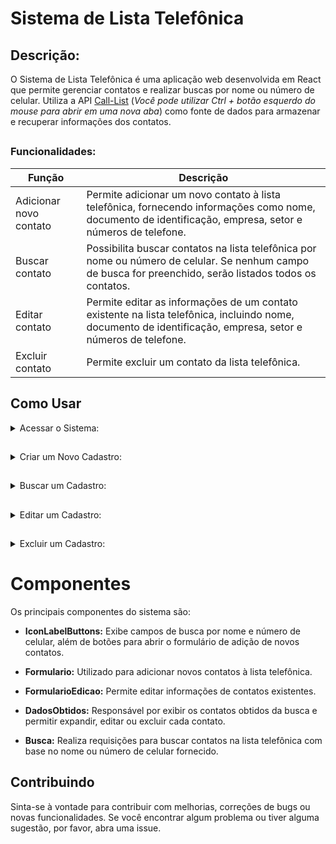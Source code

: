 # Sistema de Lista Telefônica

## Descrição:
        
O Sistema de Lista Telefônica é uma aplicação web desenvolvida em React
que permite gerenciar contatos e realizar buscas por nome ou número de celular. 
Utiliza a API [Call-List](https://github.com/MagalhaesVini/Call-List-API/blob/main/README.md)
(_Você pode utilizar Ctrl + botão esquerdo do mouse para abrir em uma nova aba_) como fonte de dados para armazenar e recuperar informações dos contatos.

##

  ### Funcionalidades:

| Função | Descrição |
| --- | --- |
| Adicionar novo contato |  Permite adicionar um novo contato à lista telefônica, fornecendo informações como nome, documento de identificação, empresa, setor e números de telefone. |
| Buscar contato | Possibilita buscar contatos na lista telefônica por nome ou número de celular. Se nenhum campo de busca for preenchido, serão listados todos os contatos. |
| Editar contato | Permite editar as informações de um contato existente na lista telefônica, incluindo nome, documento de identificação, empresa, setor e números de telefone. |
| Excluir contato | Permite excluir um contato da lista telefônica. |

##

   ## Como Usar

<details>
        
  <summary>Acessar o Sistema:</summary>
  
  ### Acesse o sistema através do link fornecido após a implantação no Vercel
  
  https://lista-telefonica-ruddy.vercel.app/
  (_Você pode utilizar Ctrl + botão esquerdo do mouse para abrir em uma nova aba_)
  
</details>

##

<details>
<summary>Criar um Novo Cadastro:</summary>

### Siga os passos para criar um novo cadastro

1. Na página inicial, clique no botão "Adicionar" para abrir o formulário de adição de novo contato.
   ![Captura de tela 2024-02-29 112932](https://github.com/MagalhaesVini/Lista-Telefonica/assets/105064550/c13520ca-4ae6-49c2-940e-2397df4d384e)

2. Preencha todos os campos obrigatórios, como nome e número de celular.
   ![Captura de tela 2024-02-29 114159](https://github.com/MagalhaesVini/Lista-Telefonica/assets/105064550/fb59a202-d429-485a-9112-d9de35ca2e2e)

3. Clique em "Enviar" para salvar o novo contato.
   ![Captura de tela 2024-02-29 114159](https://github.com/MagalhaesVini/Lista-Telefonica/assets/105064550/6908cbad-cc58-4d33-8a07-80c47cc247a8)

</details>

##

<details>
<summary>Buscar um Cadastro:</summary>

### Siga os passos para realizar a busca de um cadastro

1. Na barra de busca, digite o nome ou número de celular do contato desejado.
   
2. Pressione Enter ou clique no botão "Buscar".
   
3. Os resultados da busca serão exibidos na tela. Se nenhum campo de busca for preenchido, serão listados todos os contatos.
   ![Captura de tela 2024-02-29 114906](https://github.com/MagalhaesVini/Lista-Telefonica/assets/105064550/cee72390-55cb-4922-8440-16871f326820)

</details>

##

<details>
<summary>Editar um Cadastro:</summary>

### Siga os passos para editar cadastro

1. Após realizar a busca pelo contato desejado, clique no botão "Editar" ao lado do contato.
   ![Captura de tela 2024-02-29 114950](https://github.com/MagalhaesVini/Lista-Telefonica/assets/105064550/8689803a-57ec-45cb-a52b-19667586e933)

2. Uma mensagem de confirmação aparece; selecionar "Sim" abre o formulário de edição, enquanto "Não" cancela a operação.
   ![Captura de tela 2024-02-29 115033](https://github.com/MagalhaesVini/Lista-Telefonica/assets/105064550/4f697094-a8c5-4b9e-a55f-15b70a13f937)

3. O formulário de edição será aberto, permitindo que você atualize as informações do contato.

4. Após fazer as alterações desejadas, clique em "Salvar" para atualizar o contato.
   ![Captura de tela 2024-02-29 115100](https://github.com/MagalhaesVini/Lista-Telefonica/assets/105064550/ea4517cd-7ae3-4f3e-8c7f-b6211b1867f0)

</details>

##

<details>
<summary>Excluir um Cadastro:</summary>

### Siga os passos para excluir um cadastro

1. Após realizar a busca pelo contato que deseja excluir, clique no botão "Excluir" ao lado do contato.

2. Uma janela de confirmação será exibida. Clique em "Sim" para confirmar a exclusão ou "Não" para cancelar.
   ![Captura de tela 2024-02-29 115143](https://github.com/MagalhaesVini/Lista-Telefonica/assets/105064550/2a65ab7d-0f1f-4839-a9a9-5c616efab7a9)

_apos isso a caixa de mensagem deve aparecer informando que o item foi excluido._
 ![Captura de tela 2024-02-29 115231](https://github.com/MagalhaesVini/Lista-Telefonica/assets/105064550/94701b80-1ac8-445d-8a5a-cd5f8757c7e6)

</details>

##

 # Componentes

Os principais componentes do sistema são:

- **IconLabelButtons:** Exibe campos de busca por nome e número de celular, além de botões para abrir o formulário de adição de novos contatos.

- **Formulario:** Utilizado para adicionar novos contatos à lista telefônica.

- **FormularioEdicao:** Permite editar informações de contatos existentes.

- **DadosObtidos:** Responsável por exibir os contatos obtidos da busca e permitir expandir, editar ou excluir cada contato.

- **Busca:** Realiza requisições para buscar contatos na lista telefônica com base no nome ou número de celular fornecido.

## Contribuindo

Sinta-se à vontade para contribuir com melhorias, correções de bugs ou novas funcionalidades. Se você encontrar algum problema ou tiver alguma sugestão, por favor, abra uma issue.

